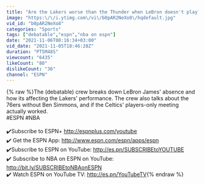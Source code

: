 ```yaml
---
title: "Are the Lakers worse than the Thunder when LeBron doesn't play? | (debatable)"
image: "https:\/\/i.ytimg.com\/vi\/b0pAR2NeXo8\/hqdefault.jpg"
vid_id: "b0pAR2NeXo8"
categories: "Sports"
tags: ["debatable","espn","nba on espn"]
date: "2021-11-06T08:16:34+03:00"
vid_date: "2021-11-05T18:46:28Z"
duration: "PT5M48S"
viewcount: "6435"
likeCount: "80"
dislikeCount: "36"
channel: "ESPN"
---
```

{% raw %}The (debatable) crew breaks down LeBron James' absence and how its affecting the Lakers' performance. The crew also talks about the 76ers without Ben Simmons, and if the Celtics' players-only meeting actually worked.<br />#ESPN #NBA<br /><br />✔️Subscribe to ESPN+ <a rel="nofollow" target="blank" href="http://espnplus.com/youtube">http://espnplus.com/youtube</a><br />✔️ Get the ESPN App: <a rel="nofollow" target="blank" href="http://www.espn.com/espn/apps/espn">http://www.espn.com/espn/apps/espn</a><br />✔️Subscribe to ESPN on YouTube: <a rel="nofollow" target="blank" href="http://es.pn/SUBSCRIBEtoYOUTUBE">http://es.pn/SUBSCRIBEtoYOUTUBE</a><br />✔️ Subscribe to NBA on ESPN on YouTube: <a rel="nofollow" target="blank" href="http://bit.ly/SUBSCRIBEtoNBAonESPN">http://bit.ly/SUBSCRIBEtoNBAonESPN</a><br />✔️ Watch ESPN on YouTube TV: <a rel="nofollow" target="blank" href="http://es.pn/YouTubeTV">http://es.pn/YouTubeTV</a>{% endraw %}
